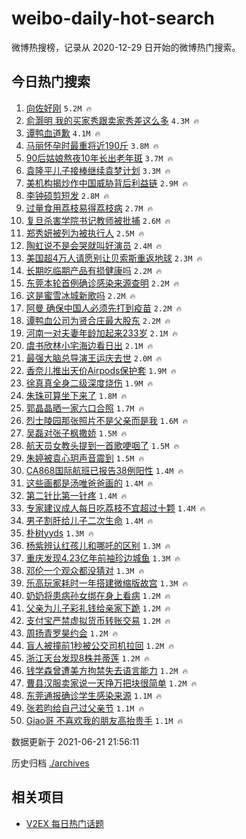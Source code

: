 # weibo-daily-hot-search

微博热搜榜，记录从 2020-12-29 日开始的微博热门搜索。

## 今日热门搜索

<!-- BEGIN -->

1. [向佐好刚](https://s.weibo.com/weibo?q=%23%E5%90%91%E4%BD%90%E5%A5%BD%E5%88%9A%23&Refer=top) `5.2M 🔥`
1. [俞灏明 我的买家秀跟卖家秀差这么多](https://s.weibo.com/weibo?q=%E4%BF%9E%E7%81%8F%E6%98%8E%20%E6%88%91%E7%9A%84%E4%B9%B0%E5%AE%B6%E7%A7%80%E8%B7%9F%E5%8D%96%E5%AE%B6%E7%A7%80%E5%B7%AE%E8%BF%99%E4%B9%88%E5%A4%9A&Refer=top) `4.3M 🔥`
1. [谭鸭血道歉](https://s.weibo.com/weibo?q=%E8%B0%AD%E9%B8%AD%E8%A1%80%E9%81%93%E6%AD%89&Refer=top) `4.1M 🔥`
1. [马丽怀孕时最重将近190斤](https://s.weibo.com/weibo?q=%23%E9%A9%AC%E4%B8%BD%E6%80%80%E5%AD%95%E6%97%B6%E6%9C%80%E9%87%8D%E5%B0%86%E8%BF%91190%E6%96%A4%23&Refer=top) `3.8M 🔥`
1. [90后姑娘熬夜10年长出老年斑](https://s.weibo.com/weibo?q=%2390%E5%90%8E%E5%A7%91%E5%A8%98%E7%86%AC%E5%A4%9C10%E5%B9%B4%E9%95%BF%E5%87%BA%E8%80%81%E5%B9%B4%E6%96%91%23&Refer=top) `3.7M 🔥`
1. [袁隆平儿子接棒继续袁梦计划](https://s.weibo.com/weibo?q=%23%E8%A2%81%E9%9A%86%E5%B9%B3%E5%84%BF%E5%AD%90%E6%8E%A5%E6%A3%92%E7%BB%A7%E7%BB%AD%E8%A2%81%E6%A2%A6%E8%AE%A1%E5%88%92%23&Refer=top) `3.3M 🔥`
1. [美机构揭炒作中国威胁背后利益链](https://s.weibo.com/weibo?q=%23%E7%BE%8E%E6%9C%BA%E6%9E%84%E6%8F%AD%E7%82%92%E4%BD%9C%E4%B8%AD%E5%9B%BD%E5%A8%81%E8%83%81%E8%83%8C%E5%90%8E%E5%88%A9%E7%9B%8A%E9%93%BE%23&Refer=top) `2.9M 🔥`
1. [李钟硕剪短发](https://s.weibo.com/weibo?q=%23%E6%9D%8E%E9%92%9F%E7%A1%95%E5%89%AA%E7%9F%AD%E5%8F%91%23&Refer=top) `2.8M 🔥`
1. [过量食用荔枝易得荔枝病](https://s.weibo.com/weibo?q=%23%E8%BF%87%E9%87%8F%E9%A3%9F%E7%94%A8%E8%8D%94%E6%9E%9D%E6%98%93%E5%BE%97%E8%8D%94%E6%9E%9D%E7%97%85%23&Refer=top) `2.7M 🔥`
1. [复旦杀害学院书记教师被批捕](https://s.weibo.com/weibo?q=%23%E5%A4%8D%E6%97%A6%E6%9D%80%E5%AE%B3%E5%AD%A6%E9%99%A2%E4%B9%A6%E8%AE%B0%E6%95%99%E5%B8%88%E8%A2%AB%E6%89%B9%E6%8D%95%23&Refer=top) `2.6M 🔥`
1. [郑秀妍被列为被执行人](https://s.weibo.com/weibo?q=%23%E9%83%91%E7%A7%80%E5%A6%8D%E8%A2%AB%E5%88%97%E4%B8%BA%E8%A2%AB%E6%89%A7%E8%A1%8C%E4%BA%BA%23&Refer=top) `2.5M 🔥`
1. [陶虹说不是会哭就叫好演员](https://s.weibo.com/weibo?q=%23%E9%99%B6%E8%99%B9%E8%AF%B4%E4%B8%8D%E6%98%AF%E4%BC%9A%E5%93%AD%E5%B0%B1%E5%8F%AB%E5%A5%BD%E6%BC%94%E5%91%98%23&Refer=top) `2.4M 🔥`
1. [美国超4万人请愿别让贝索斯重返地球](https://s.weibo.com/weibo?q=%23%E7%BE%8E%E5%9B%BD%E8%B6%854%E4%B8%87%E4%BA%BA%E8%AF%B7%E6%84%BF%E5%88%AB%E8%AE%A9%E8%B4%9D%E7%B4%A2%E6%96%AF%E9%87%8D%E8%BF%94%E5%9C%B0%E7%90%83%23&Refer=top) `2.3M 🔥`
1. [长期吃临期产品有损健康吗](https://s.weibo.com/weibo?q=%23%E9%95%BF%E6%9C%9F%E5%90%83%E4%B8%B4%E6%9C%9F%E4%BA%A7%E5%93%81%E6%9C%89%E6%8D%9F%E5%81%A5%E5%BA%B7%E5%90%97%23&Refer=top) `2.2M 🔥`
1. [东莞本轮首例确诊感染来源查明](https://s.weibo.com/weibo?q=%23%E4%B8%9C%E8%8E%9E%E6%9C%AC%E8%BD%AE%E9%A6%96%E4%BE%8B%E7%A1%AE%E8%AF%8A%E6%84%9F%E6%9F%93%E6%9D%A5%E6%BA%90%E6%9F%A5%E6%98%8E%23&Refer=top) `2.2M 🔥`
1. [这是蜜雪冰城新歌吗](https://s.weibo.com/weibo?q=%23%E8%BF%99%E6%98%AF%E8%9C%9C%E9%9B%AA%E5%86%B0%E5%9F%8E%E6%96%B0%E6%AD%8C%E5%90%97%23&Refer=top) `2.2M 🔥`
1. [阿曼 确保中国人必须先打到疫苗](https://s.weibo.com/weibo?q=%E9%98%BF%E6%9B%BC%20%E7%A1%AE%E4%BF%9D%E4%B8%AD%E5%9B%BD%E4%BA%BA%E5%BF%85%E9%A1%BB%E5%85%88%E6%89%93%E5%88%B0%E7%96%AB%E8%8B%97&Refer=top) `2.2M 🔥`
1. [谭鸭血公司为贤合庄最大股东](https://s.weibo.com/weibo?q=%23%E8%B0%AD%E9%B8%AD%E8%A1%80%E5%85%AC%E5%8F%B8%E4%B8%BA%E8%B4%A4%E5%90%88%E5%BA%84%E6%9C%80%E5%A4%A7%E8%82%A1%E4%B8%9C%23&Refer=top) `2.2M 🔥`
1. [河南一对夫妻年龄加起来233岁](https://s.weibo.com/weibo?q=%23%E6%B2%B3%E5%8D%97%E4%B8%80%E5%AF%B9%E5%A4%AB%E5%A6%BB%E5%B9%B4%E9%BE%84%E5%8A%A0%E8%B5%B7%E6%9D%A5233%E5%B2%81%23&Refer=top) `2.1M 🔥`
1. [虞书欣林小宅海边看日出](https://s.weibo.com/weibo?q=%23%E8%99%9E%E4%B9%A6%E6%AC%A3%E6%9E%97%E5%B0%8F%E5%AE%85%E6%B5%B7%E8%BE%B9%E7%9C%8B%E6%97%A5%E5%87%BA%23&Refer=top) `2.1M 🔥`
1. [最强大脑总导演王运庆去世](https://s.weibo.com/weibo?q=%23%E6%9C%80%E5%BC%BA%E5%A4%A7%E8%84%91%E6%80%BB%E5%AF%BC%E6%BC%94%E7%8E%8B%E8%BF%90%E5%BA%86%E5%8E%BB%E4%B8%96%23&Refer=top) `2.0M 🔥`
1. [香奈儿推出天价Airpods保护套](https://s.weibo.com/weibo?q=%23%E9%A6%99%E5%A5%88%E5%84%BF%E6%8E%A8%E5%87%BA%E5%A4%A9%E4%BB%B7Airpods%E4%BF%9D%E6%8A%A4%E5%A5%97%23&Refer=top) `1.9M 🔥`
1. [徐真真全身二级深度烧伤](https://s.weibo.com/weibo?q=%23%E5%BE%90%E7%9C%9F%E7%9C%9F%E5%85%A8%E8%BA%AB%E4%BA%8C%E7%BA%A7%E6%B7%B1%E5%BA%A6%E7%83%A7%E4%BC%A4%23&Refer=top) `1.9M 🔥`
1. [朱珠可算坐下来了](https://s.weibo.com/weibo?q=%23%E6%9C%B1%E7%8F%A0%E5%8F%AF%E7%AE%97%E5%9D%90%E4%B8%8B%E6%9D%A5%E4%BA%86%23&Refer=top) `1.8M 🔥`
1. [郭晶晶晒一家六口合照](https://s.weibo.com/weibo?q=%23%E9%83%AD%E6%99%B6%E6%99%B6%E6%99%92%E4%B8%80%E5%AE%B6%E5%85%AD%E5%8F%A3%E5%90%88%E7%85%A7%23&Refer=top) `1.7M 🔥`
1. [烈士陵园那张照片不是父亲而是我](https://s.weibo.com/weibo?q=%23%E7%83%88%E5%A3%AB%E9%99%B5%E5%9B%AD%E9%82%A3%E5%BC%A0%E7%85%A7%E7%89%87%E4%B8%8D%E6%98%AF%E7%88%B6%E4%BA%B2%E8%80%8C%E6%98%AF%E6%88%91%23&Refer=top) `1.6M 🔥`
1. [吴磊对张子枫撒娇](https://s.weibo.com/weibo?q=%23%E5%90%B4%E7%A3%8A%E5%AF%B9%E5%BC%A0%E5%AD%90%E6%9E%AB%E6%92%92%E5%A8%87%23&Refer=top) `1.5M 🔥`
1. [航天员女教头提到一首歌哽咽了](https://s.weibo.com/weibo?q=%23%E8%88%AA%E5%A4%A9%E5%91%98%E5%A5%B3%E6%95%99%E5%A4%B4%E6%8F%90%E5%88%B0%E4%B8%80%E9%A6%96%E6%AD%8C%E5%93%BD%E5%92%BD%E4%BA%86%23&Refer=top) `1.5M 🔥`
1. [朱婷被袁心玥声音震到](https://s.weibo.com/weibo?q=%23%E6%9C%B1%E5%A9%B7%E8%A2%AB%E8%A2%81%E5%BF%83%E7%8E%A5%E5%A3%B0%E9%9F%B3%E9%9C%87%E5%88%B0%23&Refer=top) `1.5M 🔥`
1. [CA868国际航班已报告38例阳性](https://s.weibo.com/weibo?q=%23CA868%E5%9B%BD%E9%99%85%E8%88%AA%E7%8F%AD%E5%B7%B2%E6%8A%A5%E5%91%8A38%E4%BE%8B%E9%98%B3%E6%80%A7%23&Refer=top) `1.4M 🔥`
1. [这些画都是汤唯爸爸画的](https://s.weibo.com/weibo?q=%23%E8%BF%99%E4%BA%9B%E7%94%BB%E9%83%BD%E6%98%AF%E6%B1%A4%E5%94%AF%E7%88%B8%E7%88%B8%E7%94%BB%E7%9A%84%23&Refer=top) `1.4M 🔥`
1. [第二针比第一针疼](https://s.weibo.com/weibo?q=%23%E7%AC%AC%E4%BA%8C%E9%92%88%E6%AF%94%E7%AC%AC%E4%B8%80%E9%92%88%E7%96%BC%23&Refer=top) `1.4M 🔥`
1. [专家建议成人每日吃荔枝不宜超过十颗](https://s.weibo.com/weibo?q=%23%E4%B8%93%E5%AE%B6%E5%BB%BA%E8%AE%AE%E6%88%90%E4%BA%BA%E6%AF%8F%E6%97%A5%E5%90%83%E8%8D%94%E6%9E%9D%E4%B8%8D%E5%AE%9C%E8%B6%85%E8%BF%87%E5%8D%81%E9%A2%97%23&Refer=top) `1.4M 🔥`
1. [男子割肝给儿子二次生命](https://s.weibo.com/weibo?q=%23%E7%94%B7%E5%AD%90%E5%89%B2%E8%82%9D%E7%BB%99%E5%84%BF%E5%AD%90%E4%BA%8C%E6%AC%A1%E7%94%9F%E5%91%BD%23&Refer=top) `1.4M 🔥`
1. [朴树yyds](https://s.weibo.com/weibo?q=%23%E6%9C%B4%E6%A0%91yyds%23&Refer=top) `1.3M 🔥`
1. [杨紫辨认红孩儿和哪吒的区别](https://s.weibo.com/weibo?q=%23%E6%9D%A8%E7%B4%AB%E8%BE%A8%E8%AE%A4%E7%BA%A2%E5%AD%A9%E5%84%BF%E5%92%8C%E5%93%AA%E5%90%92%E7%9A%84%E5%8C%BA%E5%88%AB%23&Refer=top) `1.3M 🔥`
1. [重庆发现4.23亿年前袖珍边城鱼](https://s.weibo.com/weibo?q=%23%E9%87%8D%E5%BA%86%E5%8F%91%E7%8E%B04.23%E4%BA%BF%E5%B9%B4%E5%89%8D%E8%A2%96%E7%8F%8D%E8%BE%B9%E5%9F%8E%E9%B1%BC%23&Refer=top) `1.3M 🔥`
1. [邓伦一个观众都没猜对](https://s.weibo.com/weibo?q=%23%E9%82%93%E4%BC%A6%E4%B8%80%E4%B8%AA%E8%A7%82%E4%BC%97%E9%83%BD%E6%B2%A1%E7%8C%9C%E5%AF%B9%23&Refer=top) `1.3M 🔥`
1. [乐高玩家耗时一年搭建微缩版故宫](https://s.weibo.com/weibo?q=%23%E4%B9%90%E9%AB%98%E7%8E%A9%E5%AE%B6%E8%80%97%E6%97%B6%E4%B8%80%E5%B9%B4%E6%90%AD%E5%BB%BA%E5%BE%AE%E7%BC%A9%E7%89%88%E6%95%85%E5%AE%AB%23&Refer=top) `1.3M 🔥`
1. [奶奶将患病孙女绑在身上看病](https://s.weibo.com/weibo?q=%23%E5%A5%B6%E5%A5%B6%E5%B0%86%E6%82%A3%E7%97%85%E5%AD%99%E5%A5%B3%E7%BB%91%E5%9C%A8%E8%BA%AB%E4%B8%8A%E7%9C%8B%E7%97%85%23&Refer=top) `1.2M 🔥`
1. [父亲为儿子彩礼钱给亲家下跪](https://s.weibo.com/weibo?q=%23%E7%88%B6%E4%BA%B2%E4%B8%BA%E5%84%BF%E5%AD%90%E5%BD%A9%E7%A4%BC%E9%92%B1%E7%BB%99%E4%BA%B2%E5%AE%B6%E4%B8%8B%E8%B7%AA%23&Refer=top) `1.2M 🔥`
1. [支付宝严禁虚拟货币转账交易](https://s.weibo.com/weibo?q=%23%E6%94%AF%E4%BB%98%E5%AE%9D%E4%B8%A5%E7%A6%81%E8%99%9A%E6%8B%9F%E8%B4%A7%E5%B8%81%E8%BD%AC%E8%B4%A6%E4%BA%A4%E6%98%93%23&Refer=top) `1.2M 🔥`
1. [周扬青罗昊约会](https://s.weibo.com/weibo?q=%23%E5%91%A8%E6%89%AC%E9%9D%92%E7%BD%97%E6%98%8A%E7%BA%A6%E4%BC%9A%23&Refer=top) `1.2M 🔥`
1. [盲人被撞前1秒被公交司机拉回](https://s.weibo.com/weibo?q=%E7%9B%B2%E4%BA%BA%E8%A2%AB%E6%92%9E%E5%89%8D1%E7%A7%92%E8%A2%AB%E5%85%AC%E4%BA%A4%E5%8F%B8%E6%9C%BA%E6%8B%89%E5%9B%9E&Refer=top) `1.2M 🔥`
1. [浙江天台发现8株并蒂莲](https://s.weibo.com/weibo?q=%23%E6%B5%99%E6%B1%9F%E5%A4%A9%E5%8F%B0%E5%8F%91%E7%8E%B08%E6%A0%AA%E5%B9%B6%E8%92%82%E8%8E%B2%23&Refer=top) `1.2M 🔥`
1. [钱学森曾遭美方拘禁失去语言能力](https://s.weibo.com/weibo?q=%23%E9%92%B1%E5%AD%A6%E6%A3%AE%E6%9B%BE%E9%81%AD%E7%BE%8E%E6%96%B9%E6%8B%98%E7%A6%81%E5%A4%B1%E5%8E%BB%E8%AF%AD%E8%A8%80%E8%83%BD%E5%8A%9B%23&Refer=top) `1.2M 🔥`
1. [曹县汉服卖家说一天挣万把块很简单](https://s.weibo.com/weibo?q=%23%E6%9B%B9%E5%8E%BF%E6%B1%89%E6%9C%8D%E5%8D%96%E5%AE%B6%E8%AF%B4%E4%B8%80%E5%A4%A9%E6%8C%A3%E4%B8%87%E6%8A%8A%E5%9D%97%E5%BE%88%E7%AE%80%E5%8D%95%23&Refer=top) `1.2M 🔥`
1. [东莞通报确诊学生感染来源](https://s.weibo.com/weibo?q=%23%E4%B8%9C%E8%8E%9E%E9%80%9A%E6%8A%A5%E7%A1%AE%E8%AF%8A%E5%AD%A6%E7%94%9F%E6%84%9F%E6%9F%93%E6%9D%A5%E6%BA%90%23&Refer=top) `1.1M 🔥`
1. [张若昀给自己过父亲节](https://s.weibo.com/weibo?q=%23%E5%BC%A0%E8%8B%A5%E6%98%80%E7%BB%99%E8%87%AA%E5%B7%B1%E8%BF%87%E7%88%B6%E4%BA%B2%E8%8A%82%23&Refer=top) `1.1M 🔥`
1. [Giao哥 不喜欢我的朋友高抬贵手](https://s.weibo.com/weibo?q=Giao%E5%93%A5%20%E4%B8%8D%E5%96%9C%E6%AC%A2%E6%88%91%E7%9A%84%E6%9C%8B%E5%8F%8B%E9%AB%98%E6%8A%AC%E8%B4%B5%E6%89%8B&Refer=top) `1.1M 🔥`

数据更新于 2021-06-21 21:56:11

<!-- END -->

历史归档 [./archives](./archives)

## 相关项目

- [V2EX 每日热门话题](https://github.com/boojack/v2ex-daily-hot-topic)
